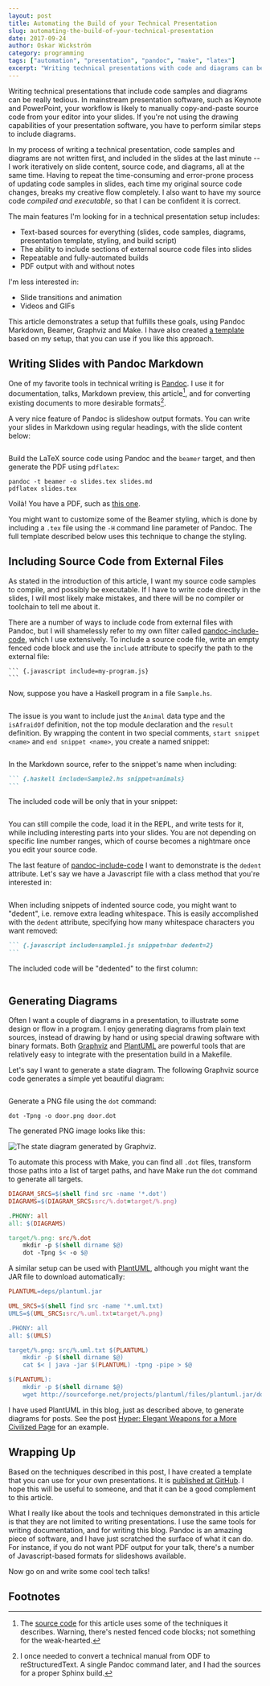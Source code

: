 ```yaml
---
layout: post
title: Automating the Build of your Technical Presentation
slug: automating-the-build-of-your-technical-presentation
date: 2017-09-24
author: Oskar Wickström
category: programming
tags: ["automation", "presentation", "pandoc", "make", "latex"]
excerpt: "Writing technical presentations with code and diagrams can be a tedious task of copying, pasting, and fixing errors. This article demonstrates a setup that lets you focus on your creative process."
---
```


Writing technical presentations that include code samples and diagrams
can be really tedious. In mainstream presentation software, such as
Keynote and PowerPoint, your workflow is likely to manually
copy-and-paste source code from your editor into your slides. If
you're not using the drawing capabilities of your presentation
software, you have to perform similar steps to include diagrams.

In my process of writing a technical presentation, code samples and
diagrams are not written first, and included in the slides at the last
minute -- I work iteratively on slide content, source code, and
diagrams, all at the same time. Having to repeat the time-consuming
and error-prone process of updating code samples in slides, each time
my original source code changes, breaks my creative flow completely. I
also want to have my source code _compiled and executable_, so that I
can be confident it is correct.

The main features I'm looking for in a technical presentation setup
includes:

* Text-based sources for everything (slides, code samples, diagrams,
  presentation template, styling, and build script)
* The ability to include sections of external source code files into
  slides
* Repeatable and fully-automated builds
* PDF output with and without notes

I'm less interested in:

* Slide transitions and animation
* Videos and GIFs

This article demonstrates a setup that fulfills these goals, using
Pandoc Markdown, Beamer, Graphviz and Make. I have also created [a
template][template] based on my setup, that you can use if you like
this approach.

## Writing Slides with Pandoc Markdown

One of my favorite tools in technical writing is [Pandoc][]. I use it
for documentation, talks, Markdown preview, this article[^1],
and for converting existing documents to more desirable formats[^2].

A very nice feature of Pandoc is slideshow output formats. You can
write your slides in Markdown using regular headings, with the
slide content below:

``` {.markdown include=_posts/pandoc-beamer-examples/first.md}
```

Build the LaTeX source code using Pandoc and the `beamer` target, and
then generate the PDF using `pdflatex`:

``` shell
pandoc -t beamer -o slides.tex slides.md
pdflatex slides.tex
```

Voilà! You have a PDF, such as [this
one](/generated/pandoc-beamer-examples/first.pdf).

You might want to customize some of the Beamer styling, which is done
by including a `.tex` file using the `-H` command line parameter of
Pandoc. The full template described below uses this technique to
change the styling.

## Including Source Code from External Files

As stated in the introduction of this article, I want my source code
samples to compile, and possibly be executable. If I have to write
code directly in the slides, I will most likely make mistakes, and
there will be no compiler or toolchain to tell me about it.

There are a number of ways to include code from external files with
Pandoc, but I will shamelessly refer to my own filter called
[pandoc-include-code][], which I use extensively. To include a
source code file, write an empty fenced code block and use the `include`
attribute to specify the path to the external file:

```` {.markdown}
``` {.javascript include=my-program.js}
```
````

Now, suppose you have a Haskell program in a file `Sample.hs`.

``` {.haskell include=_posts/pandoc-beamer-examples/Sample.hs}
```

The issue is you want to include just the `Animal` data type and the
`isAfraidOf` definition, not the top module declaration and the
`result` definition. By wrapping the content in two special comments,
`start snippet <name>` and `end snippet <name>`, you create a named
snippet:

``` {.haskell include=_posts/pandoc-beamer-examples/Sample2.hs}
```

In the Markdown source, refer to the snippet's name when including:

```` markdown
``` {.haskell include=Sample2.hs snippet=animals}
```
````

The included code will be only that in your snippet:

``` {.haskell include=_posts/pandoc-beamer-examples/Sample2.hs snippet=animals}
```

You can still compile the code, load it in the REPL, and write tests
for it, while including interesting parts into your slides. You are
not depending on specific line number ranges, which of course becomes
a nightmare once you edit your source code.

The last feature of [pandoc-include-code][] I want to demonstrate is
the `dedent` attribute. Let's say we have a Javascript file with a
class method that you're interested in:

``` {.javascript include=_posts/pandoc-beamer-examples/sample1.js}
```

When including snippets of indented source code, you might want to
"dedent", i.e. remove extra leading whitespace. This is easily
accomplished with the `dedent` attribute, specifying how many
whitespace characters you want removed:

```` markdown
``` {.javascript include=sample1.js snippet=bar dedent=2}
```
````

The included code will be "dedented" to the first column:

``` {.javascript include=_posts/pandoc-beamer-examples/sample1.js snippet=bar dedent=2}
```

## Generating Diagrams

Often I want a couple of diagrams in a presentation, to illustrate
some design or flow in a program. I enjoy generating diagrams from
plain text sources, instead of drawing by hand or using special
drawing software with binary formats. Both [Graphviz][] and
[PlantUML][] are powerful tools that are relatively easy to integrate
with the presentation build in a Makefile.

Let's say I want to generate a state diagram. The following Graphviz
source code generates a simple yet beautiful diagram:

``` {.dot include=_posts/pandoc-beamer-examples/diagrams/door.dot}
```

Generate a PNG file using the `dot` command:

``` shell
dot -Tpng -o door.png door.dot
```

The generated PNG image looks like this:

![The state diagram generated by Graphviz.](/generated/pandoc-beamer-examples/door.png)

To automate this process with Make, you can find all `.dot` files,
transform those paths into a list of target paths, and have Make run
the `dot` command to generate all targets.

``` makefile
DIAGRAM_SRCS=$(shell find src -name '*.dot')
DIAGRAMS=$(DIAGRAM_SRCS:src/%.dot=target/%.png)

.PHONY: all
all: $(DIAGRAMS)

target/%.png: src/%.dot
	mkdir -p $(shell dirname $@)
	dot -Tpng $< -o $@
```

A similar setup can be used with [PlantUML][], although you might want the
JAR file to download automatically:

``` makefile
PLANTUML=deps/plantuml.jar

UML_SRCS=$(shell find src -name '*.uml.txt)
UMLS=$(UML_SRCS:src/%.uml.txt=target/%.png)

.PHONY: all
all: $(UMLS)

target/%.png: src/%.uml.txt $(PLANTUML)
	mkdir -p $(shell dirname $@)
	cat $< | java -jar $(PLANTUML) -tpng -pipe > $@

$(PLANTUML):
	mkdir -p $(shell dirname $@)
	wget http://sourceforge.net/projects/plantuml/files/plantuml.jar/download -O $@
```

I have used PlantUML in this blog, just as described above, to
generate diagrams for posts. See the post [Hyper: Elegant Weapons for
a More Civilized
Page](/programming/2017/01/06/hyper-elegant-weapons-for-a-more-civilized-page.html)
for an example.

## Wrapping Up

Based on the techniques described in this post, I have created a
template that you can use for your own presentations. It is
[published at GitHub][template]. I hope this will be useful to
someone, and that it can be a good complement to this article.

What I really like about the tools and techniques demonstrated in this
article is that they are not limited to writing presentations. I use
the same tools for writing documentation, and for writing this blog.
Pandoc is an amazing piece of software, and I have just scratched the
surface of what it can do. For instance, if you do not want PDF output
for your talk, there's a number of Javascript-based formats for
slideshows available.

Now go on and write some cool tech talks!

## Footnotes

[^1]: The [source
code](https://raw.githubusercontent.com/owickstrom/func-da-world/master/src/_posts/2017-09-24-pandoc-beamer-graphviz.md)
for this article uses some of the techniques it describes. Warning,
there's nested fenced code blocks; not something for the weak-hearted.
[^2]: I once needed to convert a technical manual from ODF to
    reStructuredText. A single Pandoc command later, and I had the
    sources for a proper Sphinx build.

[Listings]: http://texdoc.net/texmf-dist/doc/latex/listings/listings.pdf
[Pandoc]: https://pandoc.org
[pandoc-include-code]: https://github.com/owickstrom/pandoc-include-code
[Graphviz]: http://graphviz.org
[PlantUML]: http://plantuml.com
[template]: https://github.com/owickstrom/automating-the-build-of-your-technical-presentation-template
